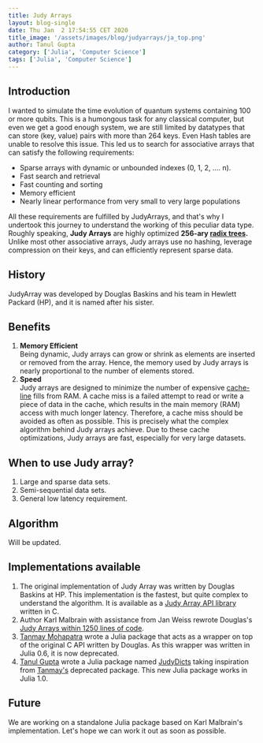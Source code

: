 ```yaml
---
title: Judy Arrays
layout: blog-single
date: Thu Jan  2 17:54:55 CET 2020
title_image: '/assets/images/blog/judyarrays/ja_top.png'
author: Tanul Gupta
category: ['Julia', 'Computer Science']
tags: ['Julia', 'Computer Science']
---
```


<H2>Introduction</H2>
<p>
I wanted to simulate the time evolution of quantum systems containing 100 or more qubits. This is a humongous task for any classical computer, but even we get a good enough system, we are still limited by datatypes that can store (key, value) pairs with more than 264 keys. Even Hash tables are unable to resolve this issue. This led us to search for associative arrays that can satisfy the following requirements:</p>

<ul>
	<li>Sparse arrays with dynamic or unbounded indexes (0, 1, 2, .... n).</li>
	<li>Fast search and retrieval</li>
	<li>Fast counting and sorting</li>
	<li>Memory efficient</li>
	<li>Nearly linear performance from very small to very large populations</li>
</ul>

All these requirements are fulfilled by JudyArrays, and that's why I undertook this journey to understand the working of this peculiar data type. Roughly speaking, **Judy Arrays** are highly optimized **256-ary [radix trees][rt].** Unlike most other associative arrays, Judy arrays use no hashing, leverage compression on their keys, and can efficiently represent sparse data.

## History
JudyArray was developed by Douglas Baskins and his team in Hewlett Packard (HP), and it is named after his sister.

## Benefits 
1. __Memory Efficient__  
Being dynamic, Judy arrays can grow or shrink as elements are inserted or removed from the array. Hence, the memory used by Judy arrays is nearly proportional to the number of elements stored.
2. __Speed__  
Judy arrays are designed to minimize the number of expensive [cache-line][cl] fills from RAM. A cache miss is a failed attempt to read or write a piece of data in the cache, which results in the main memory (RAM) access with much longer latency. Therefore, a cache miss should be avoided as often as possible. This is precisely what the complex algorithm behind Judy arrays achieve. Due to these cache optimizations, Judy arrays are fast, especially for very large datasets.

## When to use Judy array?
1. Large and sparse data sets.
2. Semi-sequential data sets.
3. General low latency requirement. 

## Algorithm
Will be updated. 

## Implementations available
1. The original implementation of Judy Array was written by Douglas Baskins at HP. This implementation is the fastest, but quite complex to understand the algorithm. It is available as a [Judy Array API library][jl] written in C.
2. Author Karl Malbrain with assistance from Jan Weiss rewrote Douglas's [Judy Arrays within 1250 lines of code][ja1250].
3. [Tanmay Mohapatra][author:tm] wrote a Julia package that acts as a wrapper on top of the original C API written by Douglas. As this wrapper was written in Julia 0.6, it is now deprecated.
4. [Tanul Gupta][author:ta] wrote a Julia package named [JudyDicts][git:jd] taking inspiration from [Tanmay's][author:tm] deprecated package. This new Julia package works in Julia 1.0.

## Future
We are working on a standalone Julia package based on Karl Malbrain's implementation. Let's hope we can work it out as soon as possible.

[git:jd]:https://github.com/galvanixer/JudyDicts.jl
[author:ta]:https://github.com/galvanixer
[author:tm]:https://github.com/tanmaykm
[ja1250]:https://code.google.com/archive/p/judyarray/
[jl]:http://judy.sourceforge.net/index.html
[rt]:https://en.wikipedia.org/wiki/Radix_tree
[cl]:https://en.wikipedia.org/wiki/Cache-line
